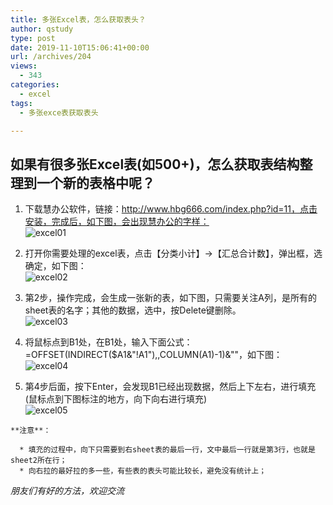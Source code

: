 ```yaml
---
title: 多张Excel表，怎么获取表头？
author: qstudy
type: post
date: 2019-11-10T15:06:41+00:00
url: /archives/204
views:
  - 343
categories:
  - excel
tags:
  - 多张exce表获取表头

---
```

## 如果有很多张Excel表(如500+)，怎么获取表结构整理到一个新的表格中呢？

  1. 下载慧办公软件，链接：http://www.hbg666.com/index.php?id=11，点击安装，完成后，如下图，会出现慧办公的字样：  
    ![excel01](/images/2020/11/excel01.png)

  2. 打开你需要处理的excel表，点击【分类小计】→【汇总合计数】，弹出框，选确定，如下图：  
    ![excel02](/images/2020/11/excel02.png)

  3. 第2步，操作完成，会生成一张新的表，如下图，只需要关注A列，是所有的sheet表的名字；其他的数据，选中，按Delete键删除。  
   ![excel03](/images/2020/11/excel03.png)

  4. 将鼠标点到B1处，在B1处，输入下面公式：=OFFSET(INDIRECT($A1&"!A1"),,COLUMN(A1)-1)&""，如下图：  
    ![excel04](/images/2020/11/excel04.png)

  5. 第4步后面，按下Enter，会发现B1已经出现数据，然后上下左右，进行填充(鼠标点到下图标注的地方，向下向右进行填充)  
    ![excel05](/images/2020/11/excel05.png)
    
    **注意**：
    
      * 填充的过程中，向下只需要到右sheet表的最后一行，文中最后一行就是第3行，也就是sheet2所在行；
      * 向右拉的最好拉的多一些，有些表的表头可能比较长，避免没有统计上；

_朋友们有好的方法，欢迎交流_
